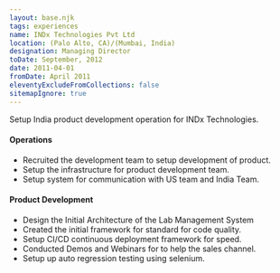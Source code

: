```yaml
---
layout: base.njk
tags: experiences
name: INDx Technologies Pvt Ltd
location: (Palo Alto, CA)/(Mumbai, India)
designation: Managing Director
toDate: September, 2012
date: 2011-04-01
fromDate: April 2011
eleventyExcludeFromCollections: false
sitemapIgnore: true
---
```

Setup India product development operation for INDx Technologies.

#### Operations

* Recruited the development team to setup development of product.
* Setup the infrastructure for product development team.
* Setup system for communication with US team and India Team.

#### Product Development

* Design the Initial Architecture of the Lab Management System
* Created the initial framework for standard for code quality.
* Setup CI/CD continuous deployment framework for speed.
* Conducted Demos and Webinars for to help the sales channel.
* Setup up auto regression testing using selenium.
